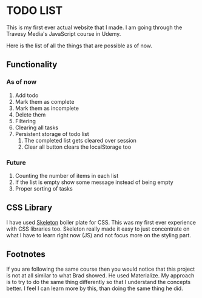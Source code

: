 # TODO LIST

This is my first ever actual website that I made. I am going through the Travesy Media's JavaScript course in Udemy.

Here is the list of all the things that are possible as of now.

## Functionality

### As of now

1. Add todo
2. Mark them as complete
3. Mark them as incomplete
4. Delete them
5. Filtering
6. Clearing all tasks
7. Persistent storage of todo list
   1. The completed list gets cleared over session
   2. Clear all button clears the localStorage too

### Future

1. Counting the number of items in each list
2. If the list is empty show some message instead of being empty
3. Proper sorting of tasks

## CSS Library

I have used [Skeleton](https://getskeleton.com/) boiler plate for CSS. This was my first ever experience with CSS libraries too. Skeleton really made it easy to just concentrate on what I have to learn right now (JS) and not focus more on the styling part.

## Footnotes

If you are following the same course then you would notice that this project is not at all similar to what Brad showed. He used Materialize. My approach is to try to do the same thing differently so that I understand the concepts better. I feel I can learn more by this, than doing the same thing he did.
